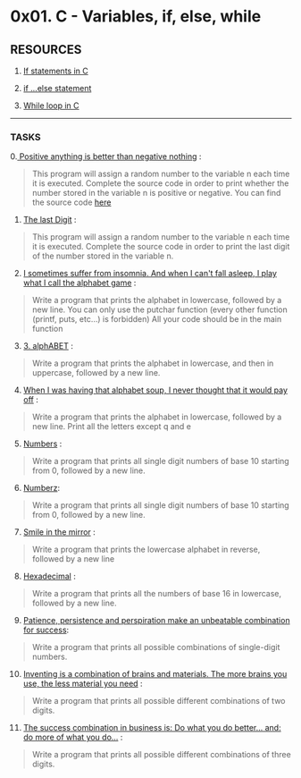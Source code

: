 # 0x01. C - Variables, if, else, while

## RESOURCES
1. [If statements in C](https://intranet.alxswe.com/rltoken/usvxrTB3ko5kGTq48p5fSA)

2. [if ...else statement](https://intranet.alxswe.com/rltoken/CU6mSX1qdZKOhDEgmToUGA)

3. [While loop in C](https://intranet.alxswe.com/rltoken/mwx2_bj3gIFEgCqdwdTp4w)
----
### TASKS

0.[ Positive anything is better than negative nothing](https://github.com/washucode/alx-low_level_programming/blob/master/0x01-variables_if_else_while/0-positive_or_negative.c) :
> This program will assign a random number to the variable n each time it is executed. Complete the source code in order to print whether the number stored in the variable n is positive or negative.
> You can find the source code [here](https://intranet.alxswe.com/rltoken/rrqNDWjrCWdARnWFLPExPw)

1. [The last Digit](https://github.com/washucode/alx-low_level_programming/blob/master/0x01-variables_if_else_while/1-last_digit.c) :
>This program will assign a random number to the variable n each time it is executed. Complete the source code in order to print the last digit of the number stored in the variable n.

2. [I sometimes suffer from insomnia. And when I can't fall asleep, I play what I call the alphabet game](https://github.com/washucode/alx-low_level_programming/blob/master/0x01-variables_if_else_while/2-print_alphabet.c) :
> Write a program that prints the alphabet in lowercase, followed by a new line.
> You can only use the putchar function (every other function (printf, puts, etc…) is forbidden)
> All your code should be in the main function

3. [3. alphABET](https://github.com/washucode/alx-low_level_programming/blob/master/0x01-variables_if_else_while/3-print_alphabets.c) :
>Write a program that prints the alphabet in lowercase, and then in uppercase, followed by a new line.

4. [When I was having that alphabet soup, I never thought that it would pay off](https://github.com/washucode/alx-low_level_programming/blob/master/0x01-variables_if_else_while/4-print_alphabt.c) :

> Write a program that prints the alphabet in lowercase, followed by a new line.
>Print all the letters except q and e

5. [Numbers](https://github.com/washucode/alx-low_level_programming/blob/master/0x01-variables_if_else_while/5-print_numbers) :
> Write a program that prints all single digit numbers of base 10 starting from 0, followed by a new line.


6. [Numberz](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):
> Write a program that prints all single digit numbers of base 10 starting from 0, followed by a new line.

7. [Smile in the mirror](https://github.com/washucode/alx-low_level_programming/blob/master/0x01-variables_if_else_while/7-print_tebahpla.c) :
> Write a program that prints the lowercase alphabet in reverse, followed by a new line

8. [Hexadecimal](https://github.com/washucode/alx-low_level_programming/blob/master/0x01-variables_if_else_while/8-print_base16.c) :
> Write a program that prints all the numbers of base 16 in lowercase, followed by a new line.

9. [Patience, persistence and perspiration make an unbeatable combination for success](https://github.com/washucode/alx-low_level_programming/blob/master/0x01-variables_if_else_while/9-print_comb.c):
>Write a program that prints all possible combinations of single-digit numbers.

10. [Inventing is a combination of brains and materials. The more brains you use, the less material you need](https://github.com/washucode/alx-low_level_programming/blob/master/0x01-variables_if_else_while/100-print_comb3.c) :
> Write a program that prints all possible different combinations of two digits.

11. [The success combination in business is: Do what you do better... and: do more of what you do...](https://github.com/washucode/alx-low_level_programming/blob/master/0x01-variables_if_else_while/101-print_comb4.c) :
>Write a program that prints all possible different combinations of three digits.


